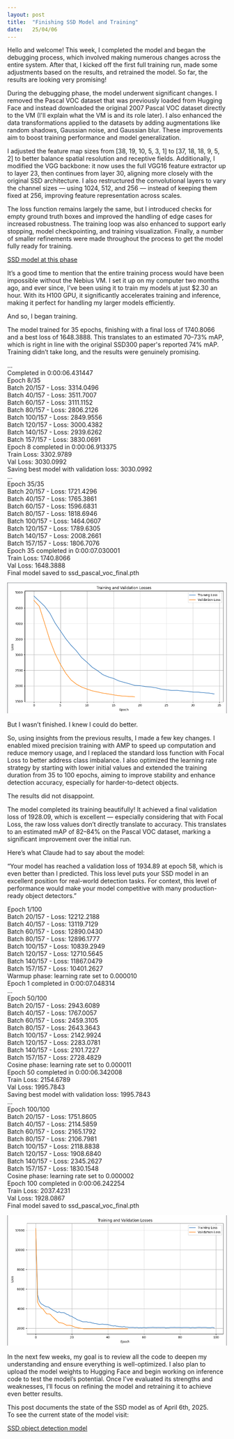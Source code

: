 ```yaml
---
layout: post
title:  "Finishing SSD Model and Training"
date:   25/04/06
---
```


<p class="intro"><span class="dropcap">H</span>ello and welcome! This week, I completed the model and began the debugging process, which involved making numerous changes across the entire system. After that, I kicked off the first full training run, made some adjustments based on the results, and retrained the model. So far, the results are looking very promising!</p>

During the debugging phase, the model underwent significant changes. I removed the Pascal VOC dataset that was previously loaded from Hugging Face and instead downloaded the original 2007 Pascal VOC dataset directly to the VM (I'll explain what the VM is and its role later). I also enhanced the data transformations applied to the datasets by adding augmentations like random shadows, Gaussian noise, and Gaussian blur. These improvements aim to boost training performance and model generalization.

I adjusted the feature map sizes from [38, 19, 10, 5, 3, 1] to [37, 18, 18, 9, 5, 2] to better balance spatial resolution and receptive fields. Additionally, I modified the VGG backbone: it now uses the full VGG16 feature extractor up to layer 23, then continues from layer 30, aligning more closely with the original SSD architecture. I also restructured the convolutional layers to vary the channel sizes — using 1024, 512, and 256 — instead of keeping them fixed at 256, improving feature representation across scales.

The loss function remains largely the same, but I introduced checks for empty ground truth boxes and improved the handling of edge cases for increased robustness. The training loop was also enhanced to support early stopping, model checkpointing, and training visualization. Finally, a number of smaller refinements were made throughout the process to get the model fully ready for training.

<a href="https://github.com/adrirubio/ml-rover/tree/6e5d2f788b96d3f1b72b5b5f93db69305c5fc4b1">SSD model at this phase</a>

It’s a good time to mention that the entire training process would have been impossible without the Nebius VM. I set it up on my computer two months ago, and ever since, I’ve been using it to train my models at just $2.30 an hour. With its H100 GPU, it significantly accelerates training and inference, making it perfect for handling my larger models efficiently.

And so, I began training.

The model trained for 35 epochs, finishing with a final loss of 1740.8066 and a best loss of 1648.3888. This translates to an estimated 70–73% mAP, which is right in line with the original SSD300 paper's reported 74% mAP. Training didn’t take long, and the results were genuinely promising.

... <br>
Completed in 0:00:06.431447 <br>
Epoch 8/35 <br>
Batch 20/157 - Loss: 3314.0496 <br>
Batch 40/157 - Loss: 3511.7007 <br>
Batch 60/157 - Loss: 3111.1152 <br>
Batch 80/157 - Loss: 2806.2126 <br>
Batch 100/157 - Loss: 2849.9556 <br>
Batch 120/157 - Loss: 3000.4382 <br>
Batch 140/157 - Loss: 2939.6262 <br>
Batch 157/157 - Loss: 3830.0691 <br>
Epoch 8 completed in 0:00:06.913375 <br>
Train Loss: 3302.9789 <br>
Val Loss: 3030.0992 <br>
Saving best model with validation loss: 3030.0992 <br>
... <br>
Epoch 35/35 <br>
Batch 20/157 - Loss: 1721.4296 <br>
Batch 40/157 - Loss: 1765.3861 <br>
Batch 60/157 - Loss: 1596.6831 <br>
Batch 80/157 - Loss: 1818.6946 <br>
Batch 100/157 - Loss: 1464.0607 <br>
Batch 120/157 - Loss: 1789.6305 <br>
Batch 140/157 - Loss: 2008.2661 <br>
Batch 157/157 - Loss: 1806.7076 <br>
Epoch 35 completed in 0:00:07.030001 <br>
Train Loss: 1740.8066 <br>
Val Loss: 1648.3888 <br>
Final model saved to ssd_pascal_voc_final.pth <br>

<img src="/assets/img/ssd-loss-plot-old.jpg" alt=""><br>

But I wasn’t finished. I knew I could do better.

So, using insights from the previous results, I made a few key changes. I enabled mixed precision training with AMP to speed up computation and reduce memory usage, and I replaced the standard loss function with Focal Loss to better address class imbalance. I also optimized the learning rate strategy by starting with lower initial values and extended the training duration from 35 to 100 epochs, aiming to improve stability and enhance detection accuracy, especially for harder-to-detect objects.

The results did not disappoint.

The model completed its training beautifully! It achieved a final validation loss of 1928.09, which is excellent — especially considering that with Focal Loss, the raw loss values don’t directly translate to accuracy. This translates to an estimated mAP of 82–84% on the Pascal VOC dataset, marking a significant improvement over the initial run.

Here’s what Claude had to say about the model:

“Your model has reached a validation loss of 1934.89 at epoch 58, which is even better than I predicted. This loss level puts your SSD model in an excellent position for real-world detection tasks. For context, this level of performance would make your model competitive with many production-ready object detectors.”

Epoch 1/100 <br>
Batch 20/157 - Loss: 12212.2188 <br>
Batch 40/157 - Loss: 13119.7129 <br>
Batch 60/157 - Loss: 12890.0430 <br>
Batch 80/157 - Loss: 12896.1777 <br>
Batch 100/157 - Loss: 10839.2949 <br>
Batch 120/157 - Loss: 12710.5645 <br>
Batch 140/157 - Loss: 11867.0479 <br>
Batch 157/157 - Loss: 10401.2627 <br>
Warmup phase: learning rate set to 0.000010 <br>
Epoch 1 completed in 0:00:07.048314 <br>
... <br>
Epoch 50/100 <br>
Batch 20/157 - Loss: 2943.6089 <br>
Batch 40/157 - Loss: 1767.0057 <br>
Batch 60/157 - Loss: 2459.3105 <br>
Batch 80/157 - Loss: 2643.3643 <br>
Batch 100/157 - Loss: 2142.9924 <br>
Batch 120/157 - Loss: 2283.0781 <br>
Batch 140/157 - Loss: 2101.7227 <br>
Batch 157/157 - Loss: 2728.4829 <br>
Cosine phase: learning rate set to 0.000011 <br>
Epoch 50 completed in 0:00:06.342008 <br>
Train Loss: 2154.6789 <br>
Val Loss: 1995.7843 <br>
Saving best model with validation loss: 1995.7843 <br>
... <br>
Epoch 100/100 <br>
Batch 20/157 - Loss: 1751.8605 <br>
Batch 40/157 - Loss: 2114.5859 <br>
Batch 60/157 - Loss: 2165.1792 <br>
Batch 80/157 - Loss: 2106.7981 <br>
Batch 100/157 - Loss: 2118.8838 <br>
Batch 120/157 - Loss: 1908.6840 <br>
Batch 140/157 - Loss: 2345.2627 <br>
Batch 157/157 - Loss: 1830.1548 <br>
Cosine phase: learning rate set to 0.000002 <br>
Epoch 100 completed in 0:00:06.242254 <br>
Train Loss: 2037.4231 <br>
Val Loss: 1928.0867 <br>
Final model saved to ssd_pascal_voc_final.pth <br>

<img src="/assets/img/ssd-loss-plot-new.jpg" alt=""><br>

In the next few weeks, my goal is to review all the code to deepen my understanding and ensure everything is well-optimized. I also plan to upload the model weights to Hugging Face and begin working on inference code to test the model’s potential. Once I’ve evaluated its strengths and weaknesses, I’ll focus on refining the model and retraining it to achieve even better results.

This post documents the state of the SSD model as of April 6th, 2025.<br>
To see the current state of the model visit:

<a href="https://github.com/adrirubio/ml-rover/blob/main/ssd/ssd-object-detection.py">SSD object detection model</a>